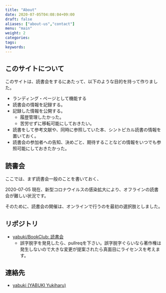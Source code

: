 ```yaml
---
title: "About"
date: 2020-07-05T04:08:04+09:00
draft: false
aliases: ["about-us","contact"]
menu: "main"
weight: 2
categories:
tags:
keywords:
---
```


## このサイトについて

このサイトは、読書会をするにあたって、以下のような目的を持って作りました。

- ランディング・ページとして機能する
- 読書会の情報を記録する。
- 記録した情報を公開する。
    - 履歴管理したかった。
    - 苦労せずに移転可能にしておきたい。
- 読書をして参考文献や、同時に参照していた本、シントピカル読書の情報を置いておく。
- 読書会の参加者への告知、決めごと、期待することなどの情報をいつでも参照可能にしておきたかった。

## 読書会

ここでは、まず読書会一般のことを書いておく、

2020-07-05 現在、新型コロナウイルスの感染拡大により、オフラインの読書会が難しい状況です。

そのために、読書会の開催は、オンラインで行うのを最初の選択肢としました。

## リポジトリ

- [yabuki/BookClub: 読書会](https://github.com/yabuki/BookClub)
    - 誤字脱字を発見したら、pullreqを下さい。誤字脱字ぐらいなら著作権は発生しないので大きな変更が提案されたら真面目にライセンスを考えます。

## 連絡先

- [yabuki (YABUKI Yukiharu)](https://github.com/yabuki)
